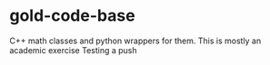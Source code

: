 # gold-code-base
C++ math classes and python wrappers for them.
This is mostly an academic exercise
Testing a push